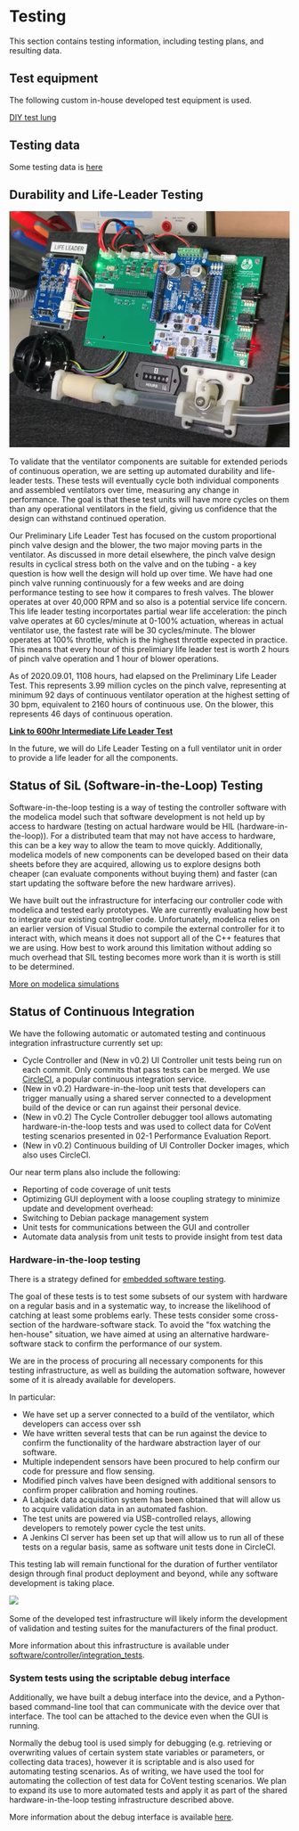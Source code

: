 # Testing

This section contains testing information, including testing plans, and resulting data.

## Test equipment

The following custom in-house developed test equipment is used.

[DIY test lung](test_lung)

## Testing data

Some testing data is [here](testing-data)

## Durability and Life-Leader Testing

![](images/life_leader.png)

To validate that the ventilator components are suitable for extended periods of continuous operation, we are setting up automated
durability and life-leader tests. These tests will eventually cycle both individual components and assembled ventilators over time,
measuring any change in performance. The goal is that these test units will have more cycles on them than any
operational ventilators in the field, giving us confidence that the design can withstand continued operation.

Our Preliminary Life Leader Test has focused on the custom proportional pinch valve design and the blower, the two major moving parts in the ventilator. As discussed in more detail elsewhere, the pinch valve design results in cyclical stress both on the valve and on the tubing - a key question is how
well the design will hold up over time. We have had one pinch valve running continuously for a few weeks and are doing
performance testing to see how it compares to fresh valves.  The blower operates at over 40,000 RPM and so also is a potential service life concern.  This life leader testing incorportates partial wear life acceleration: the pinch valve operates at 60 cycles/minute at 0-100% actuation, whereas in actual ventilator use, the fastest rate will be 30 cycles/minute.  The blower operates at 100% throttle, which is the highest throttle expected in practice.  This means that every hour of this prelimiary life leader test is worth 2 hours of pinch valve operation and 1 hour of blower operations.

As of 2020.09.01, 1108 hours, had elapsed on the Preliminary Life Leader Test.  This represents 3.99 million cycles on the pinch valve, representing at minimum 92 days of continuous ventilator operation at the highest setting of 30 bpm, equivalent to 2160 hours of continuous use.  On the blower, this represents 46 days of continuous operation.

**[Link to 600hr Intermediate Life Leader Test](https://github.com/RespiraWorks/Ventilator/tree/master/software/sample-data/2020-07-03-LifeLeader-594hrs-Performance-AIR)**

In the future, we will do Life Leader Testing on a full ventilator unit in order to provide a life leader for all the components.

## Status of SiL (Software-in-the-Loop) Testing

Software-in-the-loop testing is a way of testing the controller software with the modelica model such that software
development is not held up by access to hardware (testing on actual hardware would be HIL (hardware-in-the-loop)). For a
distributed team that may not have access to hardware, this can be a key way to allow the team to move quickly.
Additionally, modelica models of new components can be developed based on their data sheets before they are acquired,
allowing us to explore designs both cheaper (can evaluate components without buying them) and faster (can start updating
the software before the new hardware arrives).

We have built out the infrastructure for interfacing our controller code with modelica and tested early prototypes. We
are currently evaluating how best to integrate our existing controller code. Unfortunately, modelica relies on an
earlier version of Visual Studio to compile the external controller for it to interact with, which means it does not
support all of the C++ features that we are using. How best to work around this limitation without adding so much
overhead that SIL testing becomes more work than it is worth is still to be determined.

[More on modelica simulations](../../design/modelica.md)

## Status of Continuous Integration

We have the following automatic or automated testing and continuous integration infrastructure currently set up:

*   Cycle Controller and (New in v0.2) UI Controller unit tests being run on each commit. Only commits that pass tests
    can be merged. We use [CircleCI](https://circleci.com/), a popular continuous integration service.
*   (New in v0.2) Hardware-in-the-loop unit tests that developers can trigger manually using a shared server connected
to a development build of the device or can run against their personal device.
*   (New in v0.2) The Cycle Controller debugger tool allows automating hardware-in-the-loop tests and was used to
collect data for CoVent testing scenarios presented in 02-1 Performance Evaluation Report.
*   (New in v0.2) Continuous building of UI Controller Docker images, which also uses CircleCI.

Our near term plans also include the following:

*   Reporting of code coverage of unit tests
*   Optimizing GUI deployment with a loose coupling strategy to minimize update and development overhead:
*   Switching to Debian package management system
*   Unit tests for communications between the GUI and controller
*   Automate data analysis from unit tests to provide insight from test data

### Hardware-in-the-loop testing

There is a strategy defined for [embedded software testing](../../software/design/embedded_software_testing.md).

The goal of these tests is to test some subsets of our system with hardware on a regular basis and in a systematic way,
to increase the likelihood of catching at least some problems early.  These tests consider some cross-section of the
hardware-software stack. To avoid the "fox watching the hen-house" situation, we have aimed at using an alternative
hardware-software stack to confirm the performance of our system.

We are in the process of procuring all necessary components for this testing infrastructure, as well as building the
automation software, however some of it is already available for developers.

In particular:

*   We have set up a server connected to a build of the ventilator, which developers can access over ssh
*   We have written several tests that can be run against the device to confirm the functionality of the hardware
    abstraction layer of our software.
*   Multiple independent sensors have been procured to help confirm our code for pressure and flow sensing.
*   Modified pinch valves have been designed with additional sensors to confirm proper calibration and homing routines.
*   A Labjack data acquisition system has been obtained that will allow us to acquire validation data in an automated
    fashion.
*   The test units are powered via USB-controlled relays, allowing developers to remotely power cycle the test units.
*   A Jenkins CI server has been set up that will allow us to run all of these tests on a regular basis, same as
    software unit tests done in CircleCI.

This testing lab will remain functional for the duration of further ventilator design through final product deployment
and beyond, while any software development is taking place.

![](../../manufacturing/pizza_build/images/3_pizzas_small.jpg)

Some of the developed test infrastructure will likely inform the development of validation and testing suites for the
manufacturers of the final product.

More information about this infrastructure is available under
[software/controller/integration_tests](../../software/controller/integration_tests).

### System tests using the scriptable debug interface

Additionally, we have built a debug interface into the device, and a Python-based command-line tool that can communicate
with the device over that interface. The tool can be attached to the device even when the GUI is running.

Normally the debug tool is used simply for debugging (e.g. retrieving or overwriting values of certain system state
variables or parameters, or collecting data traces), however it is scriptable and is also used for automating testing
scenarios. As of writing, we have used the tool for automating the collection of test data for CoVent testing scenarios.
We plan to expand its use to more automated tests and apply it as part of the shared hardware-in-the-loop testing
infrastructure described above.

More information about the debug interface is available [here](../../software/utils/controller_debug.md).
